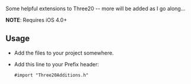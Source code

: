Some helpful extensions to Three20 -- more will be added as I go along...

**NOTE**: Requires iOS 4.0+

Usage
-----

- Add the files to your project somewhere.
- Add this line to your Prefix header:

    `#import "Three20Additions.h"`

